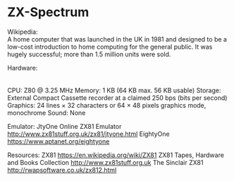 # ZX-Spectrum
Wikipedia:<br />
A home computer that was launched in the UK in 1981 and designed to be a low-cost introduction to home computing for the general public. It was hugely successful; more than 1.5 million units were sold.

Hardware:<br /><br /><br />
CPU: Z80 @ 3.25 MHz
Memory: 1 KB (64 KB max. 56 KB usable)
Storage: External Compact Cassette recorder at a claimed 250 bps (bits per second)
Graphics: 24 lines × 32 characters or 64 × 48 pixels graphics mode, monochrome
Sound: None

Emulator:
JtyOne Online ZX81 Emulator
http://www.zx81stuff.org.uk/zx81/jtyone.html
EightyOne
https://www.aptanet.org/eightyone

Resources:
ZX81
https://en.wikipedia.org/wiki/ZX81
ZX81 Tapes, Hardware and Books Collection
http://www.zx81stuff.org.uk
The Sinclair ZX81
http://rwapsoftware.co.uk/zx812.html
